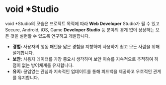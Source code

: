 # void *Studio

void *Studio의 모습은 프로젝트 목적에 따라 **Web Developer** Studio가 될 수 있고 Secure, Android, iOS, Game **Developer Studio** 등 분야의 경계 없이 상상하는 모든 것을 실현할 수 있도록 연구하고 개발합니다.

* **경험:** 사용자의 행동 패턴을 닮은 경험을 지향하며 사용하기 쉽고 모든 사람을 위해 설계합니다.
* **보안:** 사용자 데이터를 가장 중요시 생각하며 보안 이슈를 지속적으로 추적하여 허점이 없는 방어체계를 유지합니다.
* **유지:** 끊임없는 관심과 지속적인 업데이트를 통해 피드백을 제공하고 우호적인 관계를 유지합니다.

